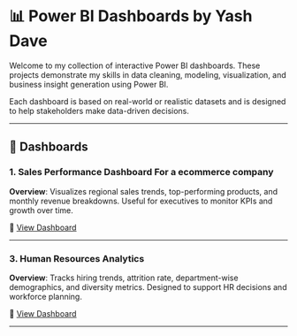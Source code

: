 # 📊 Power BI Dashboards by Yash Dave

Welcome to my collection of interactive Power BI dashboards. These projects demonstrate my skills in data cleaning, modeling, visualization, and business insight generation using Power BI.

Each dashboard is based on real-world or realistic datasets and is designed to help stakeholders make data-driven decisions.

---

## 🚀 Dashboards

### 1. **Sales Performance Dashboard For a ecommerce company**
**Overview**: Visualizes regional sales trends, top-performing products, and monthly revenue breakdowns. Useful for executives to monitor KPIs and growth over time.

🔗 [View Dashboard](https://app.powerbi.com/view?r=eyJrIjoiNTc1YmUxYTUtNWQyMC00ZTUxLWJiMzItMDFjYzEyNGY4ZTYwIiwidCI6IjVkMGFhNmVhLTY2MjAtNDg2My05ZTIxLTllY2IxNDAyMjJiYyIsImMiOjh9)

---

### 3. **Human Resources Analytics**
**Overview**: Tracks hiring trends, attrition rate, department-wise demographics, and diversity metrics. Designed to support HR decisions and workforce planning.

🔗 [View Dashboard](https://app.powerbi.com/view?r=eyJrIjoiMGVmMGMzNDYtYTMyYy00MDE0LTg1MDMtMDY3MjljOGRiN2UzIiwidCI6IjVkMGFhNmVhLTY2MjAtNDg2My05ZTIxLTllY2IxNDAyMjJiYyIsImMiOjh9)

---

